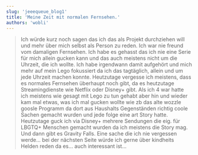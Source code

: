 ```yaml
---
slug: 'jeeequeue_blog1'
title: 'Meine Zeit mit normalen Fernsehen.'
authors: 'wobli'
---
```



> Ich würde kurz noch sagen das ich das als Projekt durchziehen will und mehr über mich selbst als Person zu reden. Ich war nie freund vom damaligen Fernsehen. Ich habe es gehasst das ich nie eine Serie für mich allein gucken kann und das auch meistens nicht um die Uhrzeit, die ich wollte. Ich habe irgendwann damit aufgehört und mich mehr auf mein Lego fokussiert da ich das tagtäglich, allein und um jede Uhrzeit machen konnte. Heutzutage vergesse ich meistens, dass es normales Fernsehen überhaupt noch gibt, da es heutzutage Streamingdienste wie Netflix oder Disney+ gibt. Als ich 4 war hatte ich meistens wie gesagt mit Lego zu tun gehabt aber hin und wieder kam mal etwas, was ich mal gucken wollte wie zb das alte wozzle goosle Programm da dort aus Haushalts Gegenständen richtig coole Sachen gemacht wurden und jede folge eine art Story hatte. Heutzutage guck ich via Disney+ mehrere Sendungen die eig. für LBGTQ+ Menschen gemacht wurden da ich meistens die Story mag. Und dann gibt es Gravity Falls. Eine sache die ich nie vergessen werde…  bei der nächsten Seite würde ich gerne über kindheits Helden reden da es… auch interessant ist...